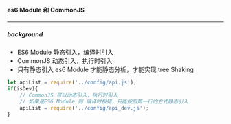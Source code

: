 

#### es6 Module 和 CommonJS 



---

##### background

- ES6 Module 静态引入，编译时引入
- CommonJS 动态引入，执行时引入
- 只有静态引入 es6 Module 才能静态分析，才能实现 tree Shaking

```js
let apiList = require('../config/api.js');
if(isDev){
    // CommonJS 可以动态引入，执行时引入
    // 如果是ES6 Module 则 编译时报错，只能按照第一行的方式静态引入
    apiList = require('../config/api_dev.js');
}
```

